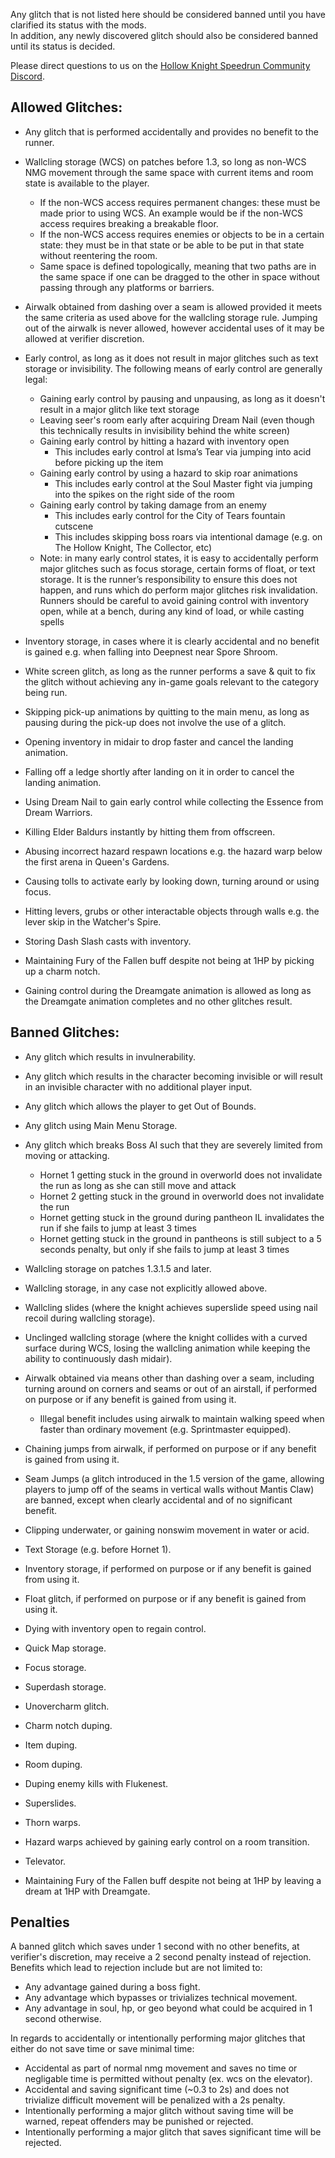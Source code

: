 Any glitch that is not listed here should be considered banned until you have clarified its status with the mods.  
In addition, any newly discovered glitch should also be considered banned until its status is decided.

Please direct questions to us on the [Hollow Knight Speedrun Community Discord](https://discord.gg/3JtHPsBjHD).

## Allowed Glitches:
- Any glitch that is performed accidentally and provides no benefit to the runner.

- Wallcling storage (WCS) on patches before 1.3, so long as non-WCS NMG movement through the same space with current items and room state is available to the player.
	- If the non-WCS access requires permanent changes: these must be made prior to using WCS. An example would be if the non-WCS access requires breaking a breakable floor.
	- If the non-WCS access requires enemies or objects to be in a certain state: they must be in that state or be able to be put in that state without reentering the room.
	- Same space is defined topologically, meaning that two paths are in the same space if one can be dragged to the other in space without passing through any platforms or barriers.

- Airwalk obtained from dashing over a seam is allowed provided it meets the same criteria as used above for the wallcling storage rule. Jumping out of the airwalk is never allowed, however accidental uses of it may be allowed at verifier discretion.

- Early control, as long as it does not result in major glitches such as text storage or invisibility. The following means of early control are generally legal:
	- Gaining early control by pausing and unpausing, as long as it doesn't result in a major glitch like text storage
	- Leaving seer's room early after acquiring Dream Nail (even though this technically results in invisibility behind the white screen)
	- Gaining early control by hitting a hazard with inventory open
		- This includes early control at Isma’s Tear via jumping into acid before picking up the item
	- Gaining early control by using a hazard to skip roar animations
		- This includes early control at the Soul Master fight via jumping into the spikes on the right side of the room
	- Gaining early control by taking damage from an enemy
		- This includes early control for the City of Tears fountain cutscene
		- This includes skipping boss roars via intentional damage (e.g. on The Hollow Knight, The Collector, etc)
	- Note: in many early control states, it is easy to accidentally perform major glitches such as focus storage, certain forms of float, or text storage. It is the runner’s responsibility to ensure this does not happen, and runs which do perform major glitches risk invalidation. Runners should be careful to avoid gaining control with inventory open, while at a bench, during any kind of load, or while casting spells

- Inventory storage, in cases where it is clearly accidental and no benefit is gained e.g. when falling into Deepnest near Spore Shroom.

- White screen glitch, as long as the runner performs a save & quit to fix the glitch without achieving any in-game goals relevant to the category being run.

- Skipping pick-up animations by quitting to the main menu, as long as pausing during the pick-up does not involve the use of a glitch.

- Opening inventory in midair to drop faster and cancel the landing animation.

- Falling off a ledge shortly after landing on it in order to cancel the landing animation.

- Using Dream Nail to gain early control while collecting the Essence from Dream Warriors.

- Killing Elder Baldurs instantly by hitting them from offscreen.

- Abusing incorrect hazard respawn locations e.g. the hazard warp below the first arena in Queen's Gardens.

- Causing tolls to activate early by looking down, turning around or using focus.

- Hitting levers, grubs or other interactable objects through walls e.g. the lever skip in the Watcher's Spire.

- Storing Dash Slash casts with inventory.

- Maintaining Fury of the Fallen buff despite not being at 1HP by picking up a charm notch.

- Gaining control during the Dreamgate animation is allowed as long as the Dreamgate animation completes and no other glitches result.

## Banned Glitches:
- Any glitch which results in invulnerability.

- Any glitch which results in the character becoming invisible or will result in an invisible character with no additional player input.

- Any glitch which allows the player to get Out of Bounds.

- Any glitch using Main Menu Storage.

- Any glitch which breaks Boss AI such that they are severely limited from moving or attacking.
	- Hornet 1 getting stuck in the ground in overworld does not invalidate the run as long as she can still move and attack
	- Hornet 2 getting stuck in the ground in overworld does not invalidate the run
	- Hornet getting stuck in the ground during pantheon IL invalidates the run if she fails to jump at least 3 times
	- Hornet getting stuck in the ground in pantheons is still subject to a 5 seconds penalty, but only if she fails to jump at least 3 times

- Wallcling storage on patches 1.3.1.5 and later.

- Wallcling storage, in any case not explicitly allowed above.

- Wallcling slides (where the knight achieves superslide speed using nail recoil during wallcling storage).

- Unclinged wallcling storage (where the knight collides with a curved surface during WCS, losing the wallcling animation while keeping the ability to continuously dash midair).

- Airwalk obtained via means other than dashing over a seam, including turning around on corners and seams or out of an airstall, if performed on purpose or if any benefit is gained from using it.
  - Illegal benefit includes using airwalk to maintain walking speed when faster than ordinary movement (e.g. Sprintmaster equipped).

- Chaining jumps from airwalk, if performed on purpose or if any benefit is gained from using it.

- Seam Jumps (a glitch introduced in the 1.5 version of the game, allowing players to jump off of the seams in vertical walls without Mantis Claw) are banned, except when clearly 
accidental and of no significant benefit.

- Clipping underwater, or gaining nonswim movement in water or acid.

- Text Storage (e.g. before Hornet 1).

- Inventory storage, if performed on purpose or if any benefit is gained from using it.

- Float glitch, if performed on purpose or if any benefit is gained from using it.

- Dying with inventory open to regain control.

- Quick Map storage.

- Focus storage.

- Superdash storage.

- Unovercharm glitch.

- Charm notch duping.

- Item duping.

- Room duping.

- Duping enemy kills with Flukenest.

- Superslides.

- Thorn warps.

- Hazard warps achieved by gaining early control on a room transition.

- Televator.

- Maintaining Fury of the Fallen buff despite not being at 1HP by leaving a dream at 1HP with Dreamgate.

## Penalties
A banned glitch which saves under 1 second with no other benefits, at verifier's discretion, may receive a 2 second penalty instead of rejection. Benefits which lead to rejection include but are not limited to:
  - Any advantage gained during a boss fight.
  - Any advantage which bypasses or trivializes technical movement.
  - Any advantage in soul, hp, or geo beyond what could be acquired in 1 second otherwise.

In regards to accidentally or intentionally performing major glitches that either do not save time or save minimal time:
  - Accidental as part of normal nmg movement and saves no time or negligable time is permitted without penalty (ex. wcs on the elevator).
  - Accidental and saving significant time (~0.3 to 2s) and does not trivialize difficult movement will be penalized with a 2s penalty.
  - Intentionally performing a major glitch without saving time will be warned, repeat offenders may be punished or rejected.
  - Intentionally performing a major glitch that saves significant time will be rejected.
